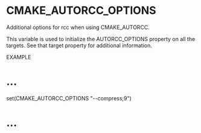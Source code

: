   

# CMAKE_AUTORCC_OPTIONS  
Additional options for rcc when using CMAKE_AUTORCC.  

This variable is used to initialize the AUTORCC_OPTIONS property on
all the targets.  See that target property for additional information.  


EXAMPLE
# ...
set(CMAKE_AUTORCC_OPTIONS "--compress;9")
# ...


  

